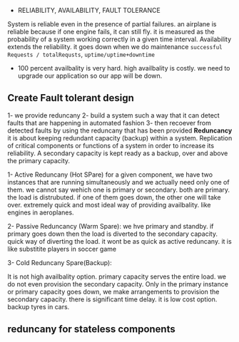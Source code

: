 - RELIABILITY, AVAILABILITY, FAULT TOLERANCE

System is reliable even in the presence of partial failures. an airplane is reliable because if one engine fails, it can still fly. it is measured as the probability of a system working correctly in a given time interval. Availability extends the reliability. it goes down when we do maintenance `successful Requests / totalRequsts`, `uptime/uptime+downtime`

- 100 percent availbality is very hard. high availbality is costly. we need to upgrade our application so our app will be down.

## Create Fault tolerant design

1- we provide reduncany
2- build a system such a way that it can detect faults that are happening in automated fashion
3- then recoever from detected faults by using the reduncany that has been provided
**Reduncancy** it is about keeping redundant capacity (backup) within a system. Replication of critical components or functions of a system in order to increase its reliability. A secondary capacity is kept ready as a backup, over and above the primary capacity.

1- Active Reduncany (Hot SPare)
for a given component, we have two instances that are running simultaneously and we actually need only one of them. we cannot say wehich one is primary or secondary. both are primary. the load is distrubuted. if one of them goes down, the other one will take over. extremely quick and most ideal way of providing availbality. like engines in aeroplanes.

2- Passive Reduncancy (Warm Spare):
we hve primary and standby. if primary goes down then the load is diverted to the secondary capacity. quick way of diverting the load. it wont be as quick as active reduncany. it is like substitite players in soccer game

3- Cold Reduncany Spare(Backup):

It is not high availbality option. primary capacity serves the entire load. we do not even provision the secondary capacity. Only in the primary instance or primary capacity goes down, we make arrangements to provision the secondary capacity. there is significant time delay. it is low cost option. backup tyres in cars.

## reduncany for stateless components
